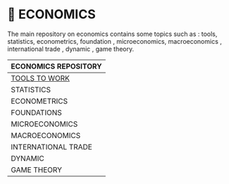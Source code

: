 # :game_die: ECONOMICS 
The main repository on economics contains some topics such as : tools, statistics, econometrics, foundation , microeconomics, macroeconomics , international trade , dynamic , game theory.


ECONOMICS REPOSITORY |
------------ |
[TOOLS TO WORK](https://github.com/Ratarca/py2work-ECON) |
STATISTICS |
ECONOMETRICS |
FOUNDATIONS |
MICROECONOMICS |
MACROECONOMICS |
INTERNATIONAL TRADE |
DYNAMIC |
GAME THEORY |
